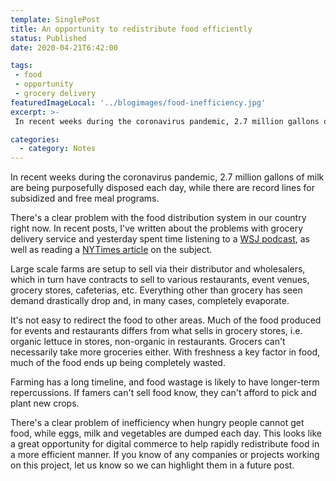 ```yaml
---
template: SinglePost
title: An opportunity to redistribute food efficiently
status: Published
date: 2020-04-21T6:42:00
tags:
 - food
 - opportunity
 - grocery delivery
featuredImageLocal: '../blogimages/food-inefficiency.jpg'
excerpt: >-
 In recent weeks during the coronavirus pandemic, 2.7 million gallons of milk are being purposefully disposed each day, while there are record lines for subsidized and free meal programs. There's a clear problem of inefficiency when hungry people cannot get food, while eggs, milk and vegetables are dumped each day. This looks like a great opportunity for digital commerce to help rapidly redistribute food in a more efficient manner. If you know of any companies or projects working on this project, let us know so we can highlight them in a future post.

categories:
  - category: Notes
---
```

In recent weeks during the coronavirus pandemic, 2.7 million gallons of milk are being purposefully disposed each day, while there are record lines for subsidized and free meal programs.

There's a clear problem with the food distribution system in our country right now. In recent posts, I've written about the problems with grocery delivery service and yesterday spent time listening to a [WSJ podcast](https://www.wsj.com/podcasts/the-journal/why-farmers-are-breaking-eggs-and-dumping-milk/0AE090E3-2635-4E6A-A44F-7C6BE3DF75E0), as well as reading a [NYTimes article](https://www.nytimes.com/2020/04/11/business/coronavirus-destroying-food.html) on the subject.

Large scale farms are setup to sell via their distributor and wholesalers, which in turn have contracts to sell to various restaurants, event venues, grocery stores, cafeterias, etc. Everything other than grocery has seen demand drastically drop and, in many cases, completely evaporate.

It's not easy to redirect the food to other areas. Much of the food produced for events and restaurants differs from what sells in grocery stores, i.e. organic lettuce in stores, non-organic in restaurants. Grocers can't necessarily take more groceries either. With freshness a key factor in food, much of the food ends up being completely wasted.

Farming has a long timeline, and food wastage is likely to have longer-term repercussions. If famers can't sell food know, they can't afford to pick and plant new crops.

There's a clear problem of inefficiency when hungry people cannot get food, while eggs, milk and vegetables are dumped each day. This looks like a great opportunity for digital commerce to help rapidly redistribute food in a more efficient manner. If you know of any companies or projects working on this project, let us know so we can highlight them in a future post.
